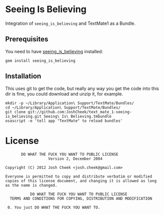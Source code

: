 Seeing Is Believing
===================

Integration of `seeing_is_believing` and TextMate1 as a Bundle.

Prerequisites
-------------

You need to have [seeing_is_believing](http://rubygems.org/gems/seeing_is_believing) installed:

    gem install seeing_is_believing

Installation
------------

This uses git to get the code, but really any way you get the code into this dir is fine,
you could download and unzip it, for example.

    mkdir -p ~/Library/Application\ Support/TextMate/Bundles/
    cd ~/Library/Application\ Support/TextMate/Bundles/
    git clone git://github.com:JoshCheek/text_mate_1-seeing-is_believing.git Seeing\ Is\ Believing.tmbundle
    osascript -e 'tell app "TextMate" to reload bundles'

License
=======

           DO WHAT THE FUCK YOU WANT TO PUBLIC LICENSE
                       Version 2, December 2004

    Copyright (C) 2012 Josh Cheek <josh.cheek@gmail.com>

    Everyone is permitted to copy and distribute verbatim or modified
    copies of this license document, and changing it is allowed as long
    as the name is changed.

               DO WHAT THE FUCK YOU WANT TO PUBLIC LICENSE
      TERMS AND CONDITIONS FOR COPYING, DISTRIBUTION AND MODIFICATION

     0. You just DO WHAT THE FUCK YOU WANT TO.


